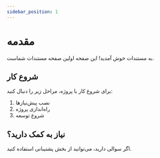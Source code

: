 ```yaml
---
sidebar_position: 1
---
```


# مقدمه

به مستندات خوش آمدید! این صفحه اولین صفحه مستندات شماست.

## شروع کار

برای شروع کار با پروژه، مراحل زیر را دنبال کنید:

1. نصب پیش‌نیازها
2. راه‌اندازی پروژه
3. شروع توسعه

## نیاز به کمک دارید؟

اگر سوالی دارید، می‌توانید از بخش پشتیبانی استفاده کنید.
